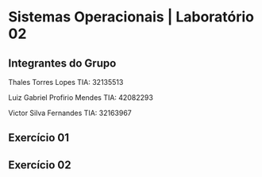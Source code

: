 # Sistemas Operacionais | Laboratório 02

## Integrantes do Grupo 
 Thales Torres Lopes                 TIA: 32135513
 
 Luiz Gabriel Profirio Mendes        TIA: 42082293
 
 Victor Silva Fernandes              TIA: 32163967
 
 ## Exercício 01
 
 ## Exercício 02
